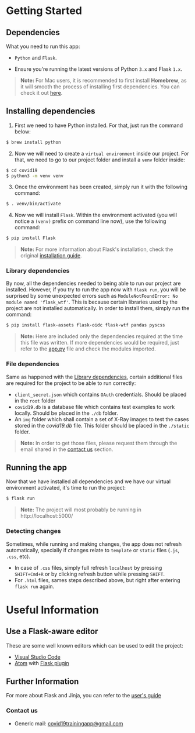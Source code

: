 # Getting Started
## Dependencies
What you need to run this app:

* `Python` and `Flask`.

* Ensure you're running the latest versions of Python `3.x` and Flask `1.x`.

> **Note:** For Mac users, it is recommended to first install **Homebrew**, as it will smooth the process of installing first dependencies. You can check it out [here](https://brew.sh/).

## Installing dependencies
1. First we need to have Python installed. For that, just run the command below:
```bash
$ brew install python
```
2. Now we will need to create a `virtual environment` inside our project. For that, we need to go to our project folder and install a `venv` folder inside:
```bash
$ cd covid19
$ python3 -m venv venv
```
3. Once the environment has been created, simply run it with the following command:
```bash
$ . venv/bin/activate
```
4. Now we will install `Flask`. Within the environment activated (you will notice a `(venv)` prefix on command line now), use the following command:
```bash
$ pip install Flask
```
> **Note:** For more information about Flask's installation, check the original [installation guide](https://flask.palletsprojects.com/en/1.1.x/installation/).

### Library dependencies
By now, all the dependencies needed to being able to run our project are installed. However, if you try to run the app now with `flask run`, you will be surprised by some unexpected errors such as `ModuleNotFoundError: No module named 'flask_wtf'`. This is because certain libraries used by the project are not installed automatically.
In order to install them, simply run the command:
```bash
$ pip install flask-assets flask-oidc flask-wtf pandas pyscss
```
> **Note:** Here are included only the dependencies required at the time this file was written. If more dependencies would be required, just refer to the [app.py](https://github.com/laramaktub/covid19/blob/master/app.py) file and check the modules imported.

### File dependencies
Same as happened with the [Library dependencies](https://github.com/laramaktub/covid19/tree/19-create-about-screen#library-dependencies), certain additional files are required for the project to be able to run correctly:
* `client_secret.json` which contains `OAuth` credentials. Should be placed in the `root` folder
* `covid19.db` is a database file which contains test examples to work locally. Should be placed in the `./db` folder.
* An `img` folder which shall contain a set of X-Ray images to test the cases stored in the  _covid19.db_ file. This folder should be placed in the `./static` folder.
> **Note:** In order to get those files, please request them through the email shared in the [contact us](https://github.com/laramaktub/covid19/tree/19-create-about-screen#contact-us) section.

## Running the app
Now that we have installed all dependencies and we have our virtual environment activated, it's time to run the project:
```bash
$ flask run
```
> **Note:** The project will most probably be running in http://localhost:5000/


### Detecting changes
Sometimes, while running and making changes, the app does not refresh automatically, specially if changes relate to `template` or `static` files (`.js`, `.css`, etc).
* In case of `.css` files, simply full refresh `localhost` by pressing `SHIFT+Cmd+R` or by clicking refresh button while pressing `SHIFT`.
* For `.html` files, sames steps described above, but right after entering `flask run` again.

# Useful Information
## Use a Flask-aware editor
These are some well known editors which can be used to edit the project:

* [Visual Studio Code](https://code.visualstudio.com/)
* [Atom](https://atom.io/) with [Flask plugin](https://atom.io/packages/flask-snippets)


## Further Information
For more about Flask and Jinja, you can refer to the [user's guide](https://flask.palletsprojects.com/en/1.1.x/)


### Contact us

* Generic mail: covid19trainingapp@gmail.com
